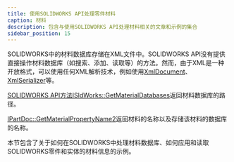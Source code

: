 ```yaml
---
title: 使用SOLIDWORKS API处理零件材料
caption: 材料
description: 包含与使用SOLIDWORKS API处理材料相关的文章和示例的集合
sidebar_position: 15
---
```

SOLIDWORKS中的材料数据库存储在XML文件中。SOLIDWORKS API没有提供直接操作材料数据库（如搜索、添加、读取等）的方法。然而，由于XML是一种开放格式，可以使用任何XML解析技术，例如使用[XmlDocument](https://docs.microsoft.com/en-us/dotnet/api/system.xml.xmldocument)、[XmlSerializer](https://docs.microsoft.com/en-us/dotnet/api/system.xml.serialization.xmlserializer)等。

[SOLIDWORKS API方法ISldWorks::GetMaterialDatabases](https://help.solidworks.com/2018/english/api/sldworksapi/solidworks.interop.sldworks~solidworks.interop.sldworks.isldworks~getmaterialdatabases.html)返回材料数据库的路径。

[IPartDoc::GetMaterialPropertyName2](https://help.solidworks.com/2018/english/api/sldworksapi/solidworks.interop.sldworks~solidworks.interop.sldworks.ipartdoc~getmaterialpropertyname2.html)返回材料的名称以及存储该材料的数据库的名称。

本节包含了关于如何在SOLIDWORKS中处理材料数据库、如何应用和读取SOLIDWORKS零件和实体的材料信息的示例。